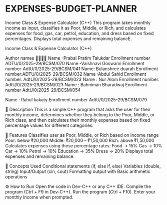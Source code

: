 # EXPENSES-BUDGET-PLANNER
Income Class &amp; Expense Calculator (C++) This program takes monthly income as input, classifies it as Poor, Middle, or Rich, and calculates expenses for food, gas, car, petrol, education, and dress based on fixed percentages. Displays total expenses and remaining balancE.

Income Class & Expense Calculator (C++)

Author names 🧑‍🎓👩‍🎓
Name -Prabal Pratim Talukdar
Enrollment number ADTU/0/2025-29/BCSM/070                                                                                                                                                                                             Name -Vaishnavi Goswami 
Enrollment  number-AdtU/0/2025-29/BCSM/041                                                                                                          Name: Bulanshree duarah 
Enrollment number:ADTU/0/2025-29/BCSM/032                                                                                                             Name :Abdul Sahid 
Enrollment number. AdtU/0/2025-29/BCSM/023                                                                     Name : Nur Alom                        Enrollment number. AdtU/0/2025-29/BCSM/023                                                                                                            Name : Bahniman  Bharadwaj
Enrollment number 
AdtU/0/2025-29/BCSM/054


Name : Rahul kakaty 
Enrollment number AdtU/0/2025-29/BCSM/079

🧾 Description
This is a simple C++ program that asks the user for their monthly income, determines whether they belong to the Poor, Middle, or Rich class, and then calculates their monthly expenses based on fixed percentage values for different categories.

🧮 Features
Classifies user as Poor, Middle, or Rich based on income range
Poor: below ₹20,000
Middle: ₹20,000 – ₹1,50,000
Rich: above ₹1,50,000
Calculates expenses using these percentage rates:
Food → 15%
Gas → 10%
Car → 10%
Petrol → 10%
Education → 35%
Dress → 20%
Displays total expenses and remaining balance.

🧠 Concepts Used
Conditional statements (if, else if, else)
Variables (double, string)
Input/Output (cin, cout)
Formatting output with <iomanip>
Basic arithmetic operations

⚙️ How to Run
Open the code in Dev-C++ or any C++ IDE.
Compile the program (Ctrl + F9 in Dev-C++).
Run the program (Ctrl + F10).
Enter your monthly income when prompted.
